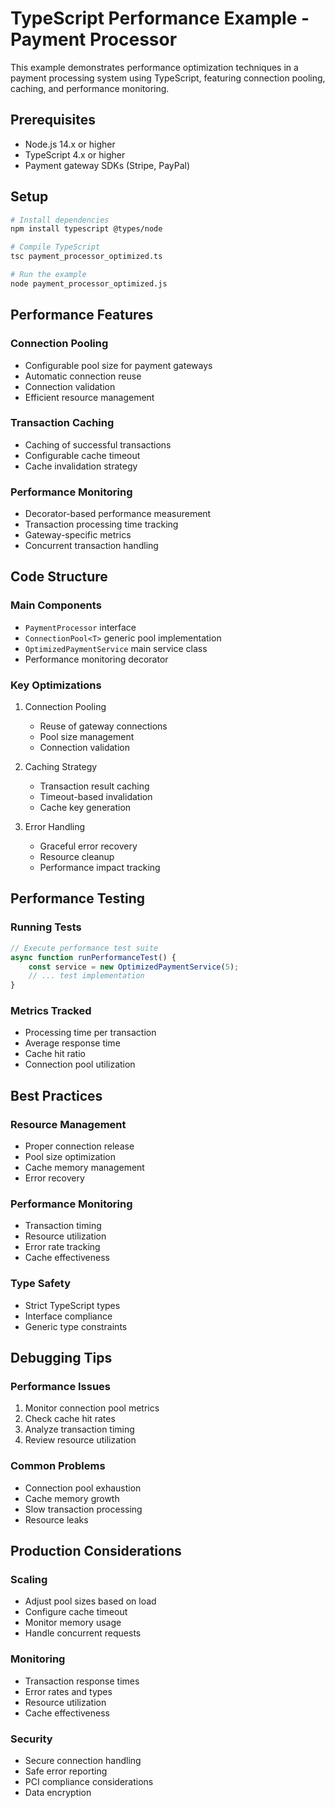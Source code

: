 # TypeScript Performance Example - Payment Processor

This example demonstrates performance optimization techniques in a payment processing system using TypeScript, featuring connection pooling, caching, and performance monitoring.

## Prerequisites
- Node.js 14.x or higher
- TypeScript 4.x or higher
- Payment gateway SDKs (Stripe, PayPal)

## Setup
```bash
# Install dependencies
npm install typescript @types/node

# Compile TypeScript
tsc payment_processor_optimized.ts

# Run the example
node payment_processor_optimized.js
```

## Performance Features

### Connection Pooling
- Configurable pool size for payment gateways
- Automatic connection reuse
- Connection validation
- Efficient resource management

### Transaction Caching
- Caching of successful transactions
- Configurable cache timeout
- Cache invalidation strategy

### Performance Monitoring
- Decorator-based performance measurement
- Transaction processing time tracking
- Gateway-specific metrics
- Concurrent transaction handling

## Code Structure

### Main Components
- `PaymentProcessor` interface
- `ConnectionPool<T>` generic pool implementation
- `OptimizedPaymentService` main service class
- Performance monitoring decorator

### Key Optimizations
1. Connection Pooling
   - Reuse of gateway connections
   - Pool size management
   - Connection validation

2. Caching Strategy
   - Transaction result caching
   - Timeout-based invalidation
   - Cache key generation

3. Error Handling
   - Graceful error recovery
   - Resource cleanup
   - Performance impact tracking

## Performance Testing

### Running Tests
```typescript
// Execute performance test suite
async function runPerformanceTest() {
    const service = new OptimizedPaymentService(5);
    // ... test implementation
}
```

### Metrics Tracked
- Processing time per transaction
- Average response time
- Cache hit ratio
- Connection pool utilization

## Best Practices

### Resource Management
- Proper connection release
- Pool size optimization
- Cache memory management
- Error recovery

### Performance Monitoring
- Transaction timing
- Resource utilization
- Error rate tracking
- Cache effectiveness

### Type Safety
- Strict TypeScript types
- Interface compliance
- Generic type constraints

## Debugging Tips

### Performance Issues
1. Monitor connection pool metrics
2. Check cache hit rates
3. Analyze transaction timing
4. Review resource utilization

### Common Problems
- Connection pool exhaustion
- Cache memory growth
- Slow transaction processing
- Resource leaks

## Production Considerations

### Scaling
- Adjust pool sizes based on load
- Configure cache timeout
- Monitor memory usage
- Handle concurrent requests

### Monitoring
- Transaction response times
- Error rates and types
- Resource utilization
- Cache effectiveness

### Security
- Secure connection handling
- Safe error reporting
- PCI compliance considerations
- Data encryption

